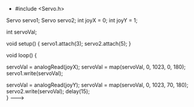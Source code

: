 - #include <Servo.h>
  
Servo servo1;
Servo servo2;
int joyX = 0;
int joyY = 1;
  
int servoVal;
  
void setup() 
{
  servo1.attach(3);
  servo2.attach(5);
}
  
void loop()
{
  
  servoVal = analogRead(joyX);
  servoVal = map(servoVal, 0, 1023, 0, 180);
  servo1.write(servoVal);

  servoVal = analogRead(joyY);
  servoVal = map(servoVal, 0, 1023, 70, 180);
  servo2.write(servoVal);
  delay(15);  
}
--->
